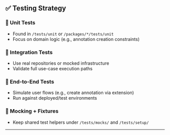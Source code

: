 ## ✅ Testing Strategy

### 🔹 Unit Tests

- Found in `/tests/unit` or `/packages/*/tests/unit`
- Focus on domain logic (e.g., annotation creation constraints)

### 🔹 Integration Tests

- Use real repositories or mocked infrastructure
- Validate full use-case execution paths

### 🔹 End-to-End Tests

- Simulate user flows (e.g., create annotation via extension)
- Run against deployed/test environments

### 🔹 Mocking + Fixtures

- Keep shared test helpers under `/tests/mocks/` and `/tests/setup/`

---
